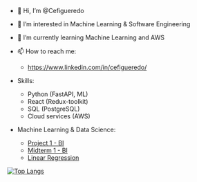 - 👋 Hi, I’m @Cefigueredo
- 👀 I’m interested in Machine Learning & Software Engineering
- 🌱 I’m currently learning Machine Learning and AWS
- 📫 How to reach me: 
  - https://www.linkedin.com/in/cefigueredo/

- Skills:
  - Python (FastAPI, ML)
  - React (Redux-toolkit)
  - SQL (PostgreSQL)
  - Cloud services (AWS)
  
- Machine Learning & Data Science:
  - [Project 1 - BI](https://github.com/Cefigueredo/Proyecto1-BusinessIntelligence)
  - [Midterm 1 - BI](https://github.com/Cefigueredo/Parcial1-BusinessIntelligence)
  - [Linear Regression](https://github.com/Cefigueredo/LinearRegression)

[![Top Langs](https://github-readme-stats.vercel.app/api/top-langs/?username=cefigueredo&layout=compact&hide=css,html,scss,rich%20text%20format)](https://github.com/anuraghazra/github-readme-stats)
<!---
Cefigueredo/Cefigueredo is a ✨ special ✨ repository because its `README.md` (this file) appears on your GitHub profile.
You can click the Preview link to take a look at your changes.
--->
